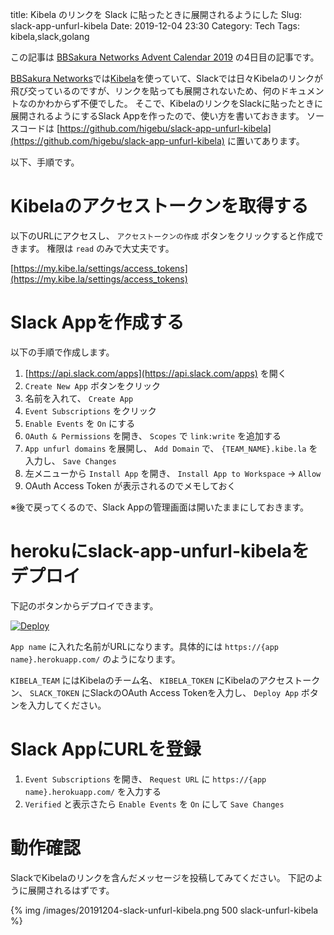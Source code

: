 title: Kibela のリンクを Slack に貼ったときに展開されるようにした
Slug: slack-app-unfurl-kibela
Date: 2019-12-04 23:30
Category: Tech
Tags: kibela,slack,golang

この記事は [BBSakura Networks Advent Calendar 2019](https://adventar.org/calendars/4517) の4日目の記事です。

[BBSakura Networks](https://www.bbsakura.net/)では[Kibela](https://kibe.la/ja)を使っていて、Slackでは日々Kibelaのリンクが飛び交っているのですが、リンクを貼っても展開されないため、何のドキュメントなのかわからず不便でした。
そこで、KibelaのリンクをSlackに貼ったときに展開されるようにするSlack Appを作ったので、使い方を書いておきます。
ソースコードは [https://github.com/higebu/slack-app-unfurl-kibela](https://github.com/higebu/slack-app-unfurl-kibela) に置いてあります。

以下、手順です。

# Kibelaのアクセストークンを取得する

以下のURLにアクセスし、 `アクセストークンの作成` ボタンをクリックすると作成できます。
権限は `read` のみで大丈夫です。

[https://my.kibe.la/settings/access_tokens](https://my.kibe.la/settings/access_tokens)

# Slack Appを作成する

以下の手順で作成します。

1. [https://api.slack.com/apps](https://api.slack.com/apps) を開く
2. `Create New App` ボタンをクリック
3. 名前を入れて、 `Create App`
4. `Event Subscriptions` をクリック
5. `Enable Events` を `On` にする
6. `OAuth & Permissions` を開き、 `Scopes` で `link:write` を追加する
7. `App unfurl domains` を展開し、 `Add Domain` で、 `{TEAM_NAME}.kibe.la` を入力し、 `Save Changes`
8. 左メニューから `Install App` を開き、 `Install App to Workspace` -> `Allow`
9. OAuth Access Token が表示されるのでメモしておく

※後で戻ってくるので、Slack Appの管理画面は開いたままにしておきます。

# herokuにslack-app-unfurl-kibelaをデプロイ

下記のボタンからデプロイできます。

[![Deploy](https://www.herokucdn.com/deploy/button.svg)](https://heroku.com/deploy/?template=https://github.com/higebu/slack-app-unfurl-kibela)

`App name` に入れた名前がURLになります。具体的には `https://{app name}.herokuapp.com/` のようになります。

`KIBELA_TEAM` にはKibelaのチーム名、 `KIBELA_TOKEN` にKibelaのアクセストークン、 `SLACK_TOKEN` にSlackのOAuth Access Tokenを入力し、 `Deploy App` ボタンを入力してください。

# Slack AppにURLを登録

1. `Event Subscriptions` を開き、 `Request URL` に `https://{app name}.herokuapp.com/` を入力する
2. `Verified` と表示さたら `Enable Events` を `On` にして `Save Changes`

# 動作確認

SlackでKibelaのリンクを含んだメッセージを投稿してみてください。
下記のように展開されるはずです。

{% img /images/20191204-slack-unfurl-kibela.png 500 slack-unfurl-kibela %}
